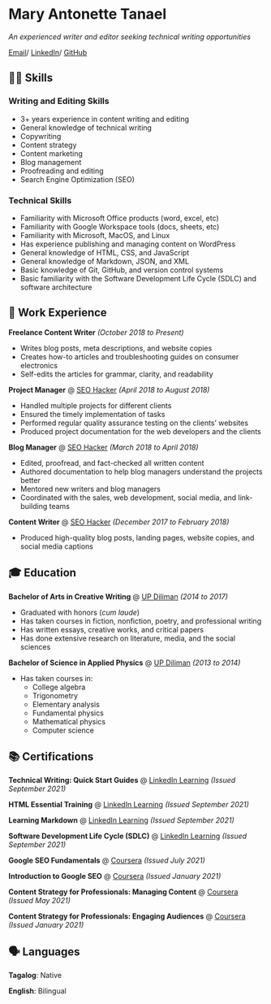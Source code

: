 # Mary Antonette Tanael
_An experienced writer and editor seeking technical writing opportunities_  

[Email](mailto:marytanaelwriter@gmail.com)/ [LinkedIn](https://www.linkedin.com/in/marytanaelwriter)/ [GitHub](https://github.com/marytanaelwriter)  
## 👩‍💻 Skills
### Writing and Editing Skills

 - 3+ years experience in content writing and editing 
 - General knowledge of technical writing
 - Copywriting 
 - Content strategy 
 - Content marketing
 - Blog management
 - Proofreading and editing 
 - Search Engine Optimization (SEO)

### Technical Skills
- Familiarity with Microsoft Office products (word, excel, etc)
- Familiarity with Google Workspace tools (docs, sheets, etc)
- Familiarity with Microsoft, MacOS, and Linux
- Has experience publishing and managing content on WordPress
- General knowledge of HTML, CSS, and JavaScript
- General knowledge of Markdown, JSON, and XML
- Basic knowledge of Git, GitHub, and version control systems
- Basic familiarity with the Software Development Life Cycle (SDLC) and software architecture  
 
## 💼 Work Experience
**Freelance Content Writer** *(October 2018 to Present)*
- Writes blog posts, meta descriptions, and website copies
- Creates how-to articles and troubleshooting guides on consumer electronics
- Self-edits the articles for grammar, clarity, and readability 

**Project Manager** @ [SEO Hacker](https://seo-hacker.com/) *(April 2018 to August 2018)*
- Handled multiple projects for different clients
- Ensured the timely implementation of tasks
- Performed regular quality assurance testing on the clients’ websites
- Produced project documentation for the web developers and the clients 

**Blog Manager** @ [SEO Hacker](https://seo-hacker.com/) *(March 2018 to April 2018)*
- Edited, proofread, and fact-checked all written content
- Authored documentation to help blog managers understand the projects better
- Mentored new writers and blog managers
- Coordinated with the sales, web development, social media, and link-building teams  

**Content Writer** @ [SEO Hacker](https://seo-hacker.com/) *(December 2017 to February 2018)*
- Produced high-quality blog posts, landing pages, website copies, and social media captions  

## 🎓 Education
**Bachelor of Arts in Creative Writing** @ [UP Diliman](https://upd.edu.ph/) *(2014 to 2017)*
- Graduated with honors (*cum laude*)
- Has taken courses in fiction, nonfiction, poetry, and professional writing
- Has written essays, creative works, and critical papers
- Has done extensive research on literature, media, and the social sciences

**Bachelor of Science in Applied Physics** @ [UP Diliman](https://upd.edu.ph/) *(2013 to 2014)*
- Has taken courses in:
  -  College algebra
  -  Trigonometry
  -  Elementary analysis
  -  Fundamental physics
  -  Mathematical physics
  -  Computer science

## 📚 Certifications  

**Technical Writing: Quick Start Guides**  @ [LinkedIn Learning](https://www.google.com/?client=safari) *(Issued September 2021)*

**HTML Essential Training** @ [LinkedIn Learning](https://www.google.com/?client=safari) *(Issued September 2021)*  

**Learning Markdown** @ [LinkedIn Learning](https://www.google.com/?client=safari) *(Issued September 2021)*  

**Software Development Life Cycle (SDLC)** @ [LinkedIn Learning](https://www.google.com/?client=safari) *(Issued September 2021)*  

**Google SEO Fundamentals** @ [Coursera](https://www.google.com/?client=safari) *(Issued July 2021)*  

**Introduction to Google SEO** @ [Coursera](https://www.google.com/?client=safari) *(Issued January 2021)*  

**Content Strategy for Professionals: Managing Content** @ [Coursera](https://www.google.com/?client=safari) *(Issued May 2021)*  

**Content Strategy for Professionals: Engaging Audiences** @ [Coursera](https://www.google.com/?client=safari) *(Issued January 2021)*  

## 🗣️ Languages 

**Tagalog**: Native  

**English**: Bilingual

